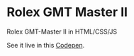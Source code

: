 # Rolex GMT Master II

Rolex GMT-Master II in HTML/CSS/JS

See it live in this [Codepen](https://codepen.io/gamell/pen/ozkPLQ).
